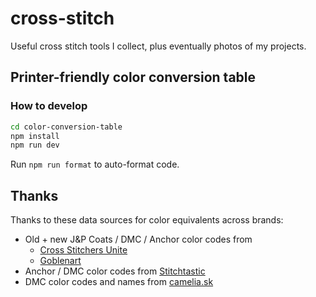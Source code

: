 # cross-stitch
Useful cross stitch tools I collect, plus eventually photos of my projects.

## Printer-friendly color conversion table

### How to develop

```sh
cd color-conversion-table
npm install
npm run dev
```

Run `npm run format` to auto-format code.

## Thanks

Thanks to these data sources for color equivalents across brands:

- Old + new J&P Coats / DMC / Anchor color codes from
    - [Cross Stitchers Unite](https://www.oocities.org/anna_merchant/6.txt)
    - [Goblenart](https://www.goblenart.com/old-jpcoats-new-jpcoats-dmc-anchor-conversion-chart/)
- Anchor / DMC color codes from [Stitchtastic](https://www.stitchtastic.com/blog/stch/anchor-to-dmc-threads-conversion-chart/)
- DMC color codes and names from [camelia.sk](http://www.camelia.sk/dmc_1.htm)
